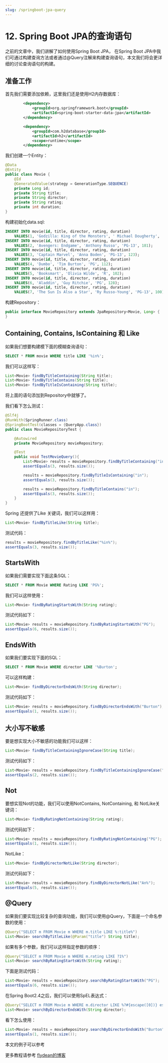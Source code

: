 ```yaml
---
slug: /springboot-jpa-query
---
```


# 12. Spring Boot JPA的查询语句

之前的文章中，我们讲解了如何使用Spring Boot JPA， 在Spring Boot JPA中我们可通过构建查询方法或者通过@Query注解来构建查询语句，本文我们将会更详细的讨论查询语句的构建。

## 准备工作

首先我们需要添加依赖，这里我们还是使用H2内存数据库：

~~~xml
        <dependency>
            <groupId>org.springframework.boot</groupId>
            <artifactId>spring-boot-starter-data-jpa</artifactId>
        </dependency>

        <dependency>
            <groupId>com.h2database</groupId>
            <artifactId>h2</artifactId>
            <scope>runtime</scope>
        </dependency>
~~~

我们创建一个Entity：

~~~java
@Data
@Entity
public class Movie {
    @Id
    @GeneratedValue(strategy = GenerationType.SEQUENCE)
    private Long id;
    private String title;
    private String director;
    private String rating;
    private int duration;
}
~~~

构建初始化data.sql:

~~~sql
INSERT INTO movie(id, title, director, rating, duration) 
    VALUES(1, 'Godzilla: King of the Monsters', ' Michael Dougherty', 'PG-13', 132);
INSERT INTO movie(id, title, director, rating, duration) 
    VALUES(2, 'Avengers: Endgame', 'Anthony Russo', 'PG-13', 181);
INSERT INTO movie(id, title, director, rating, duration) 
    VALUES(3, 'Captain Marvel', 'Anna Boden', 'PG-13', 123);
INSERT INTO movie(id, title, director, rating, duration) 
    VALUES(4, 'Dumbo', 'Tim Burton', 'PG', 112);
INSERT INTO movie(id, title, director, rating, duration) 
    VALUES(5, 'Booksmart', 'Olivia Wilde', 'R', 102);
INSERT INTO movie(id, title, director, rating, duration) 
    VALUES(6, 'Aladdin', 'Guy Ritchie', 'PG', 128);
INSERT INTO movie(id, title, director, rating, duration) 
    VALUES(7, 'The Sun Is Also a Star', 'Ry Russo-Young', 'PG-13', 100);
~~~

构建Repository：

~~~java
public interface MovieRepository extends JpaRepository<Movie, Long> {
}
~~~

## Containing, Contains, IsContaining 和 Like

如果我们想要构建模下面的模糊查询语句：

~~~sql
SELECT * FROM movie WHERE title LIKE '%in%';
~~~

我们可以这样写：

~~~java
List<Movie> findByTitleContaining(String title);
List<Movie> findByTitleContains(String title);
List<Movie> findByTitleIsContaining(String title);
~~~

将上面的语句添加到Repository中就够了。

我们看下怎么测试：

~~~java
@Slf4j
@RunWith(SpringRunner.class)
@SpringBootTest(classes = {QueryApp.class})
public class MovieRepositoryTest {

    @Autowired
    private MovieRepository movieRepository;

    @Test
    public void TestMovieQuery(){
        List<Movie> results = movieRepository.findByTitleContaining("in");
        assertEquals(3, results.size());

        results = movieRepository.findByTitleIsContaining("in");
        assertEquals(3, results.size());

        results = movieRepository.findByTitleContains("in");
        assertEquals(3, results.size());
    }
}
~~~

Spring 还提供了Like 关键词，我们可以这样用：

~~~java
List<Movie> findByTitleLike(String title);
~~~

测试代码：

~~~Java
results = movieRepository.findByTitleLike("%in%");
assertEquals(3, results.size());
~~~

## StartsWith

如果我们需要实现下面这条SQL：

~~~sql
SELECT * FROM Movie WHERE Rating LIKE 'PG%';
~~~

我们可以这样使用：
~~~java
List<Movie> findByRatingStartsWith(String rating);
~~~

测试代码如下：

~~~java
List<Movie> results = movieRepository.findByRatingStartsWith("PG");
assertEquals(6, results.size());
~~~

## EndsWith

如果我们要实现下面的SQL：

~~~sql
SELECT * FROM Movie WHERE director LIKE '%Burton';
~~~

可以这样构建：

~~~java
List<Movie> findByDirectorEndsWith(String director);
~~~

测试代码如下：

~~~java
List<Movie> results = movieRepository.findByDirectorEndsWith("Burton");
assertEquals(1, results.size());
~~~

## 大小写不敏感

要是想实现大小不敏感的功能我们可以这样：

~~~java
List<Movie> findByTitleContainingIgnoreCase(String title);
~~~

测试代码如下：

~~~java
List<Movie> results = movieRepository.findByTitleContainingIgnoreCase("the");
assertEquals(2, results.size());
~~~

## Not

要想实现Not的功能，我们可以使用NotContains, NotContaining, 和 NotLike关键词：

~~~java
List<Movie> findByRatingNotContaining(String rating);
~~~

测试代码如下：

~~~java
List<Movie> results = movieRepository.findByRatingNotContaining("PG");
assertEquals(1, results.size());
~~~

NotLike：

~~~java
List<Movie> findByDirectorNotLike(String director);
~~~

测试代码如下：

~~~java
List<Movie> results = movieRepository.findByDirectorNotLike("An%");
assertEquals(5, results.size());
~~~

## @Query

如果我们要实现比较复杂的查询功能，我们可以使用@Query，下面是一个命名参数的使用：

~~~java
@Query("SELECT m FROM Movie m WHERE m.title LIKE %:title%")
List<Movie> searchByTitleLike(@Param("title") String title);
~~~

如果有多个参数，我们可以这样指定参数的顺序：

~~~java
@Query("SELECT m FROM Movie m WHERE m.rating LIKE ?1%")
List<Movie> searchByRatingStartsWith(String rating);
~~~

下面是测试代码：

~~~java
List<Movie> results = movieRepository.searchByRatingStartsWith("PG");
assertEquals(6, results.size());
~~~

在Spring Boot2.4之后，我们可以使用SpEL表达式：

~~~java
@Query("SELECT m FROM Movie m WHERE m.director LIKE %?#{escape([0])} escape ?#{escapeCharacter()}")
List<Movie> searchByDirectorEndsWith(String director);
~~~

看下怎么使用：

~~~java
List<Movie> results = movieRepository.searchByDirectorEndsWith("Burton");
assertEquals(1, results.size());
~~~

本文的例子可以参考[](https://github.com/ddean2009/learn-springboot2/tree/master/springboot-query)

更多教程请参考 [flydean的博客](http://www.flydean.com)



